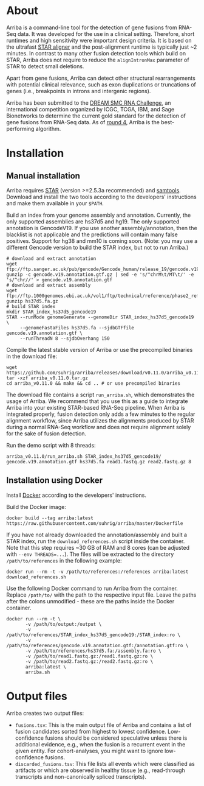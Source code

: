 About
=====

Arriba is a command-line tool for the detection of gene fusions from RNA-Seq data. It was developed for the use in a clinical setting.
Therefore, short runtimes and high sensitivity were important design criteria. It is based on the ultrafast [STAR aligner](https://github.com/alexdobin/STAR) and the post-alignment runtime is typically just ~2 minutes. In contrast to many other fusion detection tools which build on STAR, Arriba does not require to reduce the `alignIntronMax` parameter of STAR to detect small deletions.

Apart from gene fusions, Arriba can detect other structural rearrangements with potential clinical relevance, such as exon duplications or truncations of genes (i.e., breakpoints in introns and intergenic regions).

Arriba has been submitted to the [DREAM SMC RNA Challenge](https://www.synapse.org/#!Synapse:syn2813589), an international competition organized by ICGC, TCGA, IBM, and Sage Bionetworks to determine the current gold standard for the detection of gene fusions from RNA-Seq data. As of [round 4](https://www.synapse.org/#!Synapse:syn2813589/wiki/423306), Arriba is the best-performing algorithm.

Installation
============

Manual installation
-------------------

Arriba requires [STAR](https://github.com/alexdobin/STAR) (version >=2.5.3a recommended) and [samtools](http://www.htslib.org/). Download and install the two tools according to the developers' instructions and make them available in your `$PATH`.

Build an index from your genome assembly and annotation. Currently, the only supported assemblies are hs37d5 and hg19. The only supported annotation is GencodeV19. If you use another assembly/annotation, then the blacklist is not applicable and the predictions will contain many false positives. Support for hg38 and mm10 is coming soon. (Note: you may use a different Gencode version to build the STAR index, but not to run Arriba.)

```
# download and extract annotation
wget ftp://ftp.sanger.ac.uk/pub/gencode/Gencode_human/release_19/gencode.v19.annotation.gtf.gz
gunzip -c gencode.v19.annotation.gtf.gz | sed -e 's/^chrM\t/MT\t/' -e 's/^chr//' > gencode.v19.annotation.gtf
# download and extract assembly
wget ftp://ftp.1000genomes.ebi.ac.uk/vol1/ftp/technical/reference/phase2_reference_assembly_sequence/hs37d5.fa.gz
gunzip hs37d5.fa.gz
# build STAR index
mkdir STAR_index_hs37d5_gencode19
STAR --runMode genomeGenerate --genomeDir STAR_index_hs37d5_gencode19 \
     --genomeFastaFiles hs37d5.fa --sjdbGTFfile gencode.v19.annotation.gtf \
     --runThreadN 8 --sjdbOverhang 150
```

Compile the latest stable version of Arriba or use the precompiled binaries in the download file:
```
wget https://github.com/suhrig/arriba/releases/download/v0.11.0/arriba_v0.11.0.tar.gz
tar -xzf arriba_v0.11.0.tar.gz
cd arriba_v0.11.0 && make && cd .. # or use precompiled binaries
```

The download file contains a script `run_arriba.sh`, which demonstrates the usage of Arriba. We recommend that you use this as a guide to integrate Arriba into your existing STAR-based RNA-Seq pipeline. When Arriba is integrated properly, fusion detection only adds a few minutes to the regular alignment workflow, since Arriba utilizes the alignments produced by STAR during a normal RNA-Seq workflow and does not require alignment solely for the sake of fusion detection.

Run the demo script with 8 threads:
```
arriba_v0.11.0/run_arriba.sh STAR_index_hs37d5_gencode19/ gencode.v19.annotation.gtf hs37d5.fa read1.fastq.gz read2.fastq.gz 8
```

Installation using Docker
-------------------------

Install [Docker](https://www.docker.com/) according to the developers' instructions.

Build the Docker image:

```
docker build --tag arriba:latest https://raw.githubusercontent.com/suhrig/arriba/master/Dockerfile
```

If you have not already downloaded the annotation/assembly and built a STAR index, run the `download_references.sh` script inside the container. Note that this step requires ~30 GB of RAM and 8 cores (can be adjusted with `--env THREADS=...`). The files will be extracted to the directory `/path/to/references` in the following example:

```
docker run --rm -t -v /path/to/references:/references arriba:latest download_references.sh
```

Use the following Docker command to run Arriba from the container. Replace `/path/to/` with the path to the respective input file. Leave the paths after the colons unmodified - these are the paths inside the Docker container.

```
docker run --rm -t \
       -v /path/to/output:/output \
       -v /path/to/references/STAR_index_hs37d5_gencode19:/STAR_index:ro \
       -v /path/to/references/gencode.v19.annotation.gtf:/annotation.gtf:ro \
       -v /path/to/references/hs37d5.fa:/assembly.fa:ro \
       -v /path/to/read1.fastq.gz:/read1.fastq.gz:ro \
       -v /path/to/read2.fastq.gz:/read2.fastq.gz:ro \
       arriba:latest \
       arriba.sh
```

Output files
============

Arriba creates two output files:

* `fusions.tsv`: This is the main output file of Arriba and contains a list of fusion candidates sorted from highest to lowest confidence. Low-confidence fusions should be considered speculative unless there is additional evidence, e.g., when the fusion is a recurrent event in the given entity. For cohort-analyses, you might want to ignore low-confidence fusions.
* `discarded_fusions.tsv`: This file lists all events which were classified as artifacts or which are observed in healthy tissue (e.g., read-through transcripts and non-canonically spliced transcripts).


